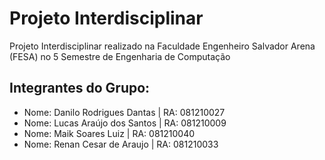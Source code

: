 # Projeto Interdisciplinar

Projeto Interdisciplinar realizado na Faculdade Engenheiro Salvador Arena (FESA) no 5 Semestre de Engenharia de Computação

## Integrantes do Grupo:

- Nome: Danilo Rodrigues Dantas | RA: 081210027
- Nome: Lucas Araújo dos Santos | RA: 081210009 
- Nome: Maik Soares Luiz | RA: 081210040
- Nome: Renan Cesar de Araujo | RA: 081210033
